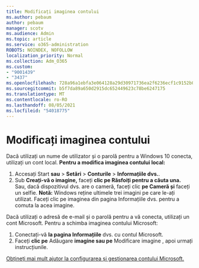```yaml
---
title: Modificați imaginea contului
ms.author: pebaum
author: pebaum
manager: scotv
ms.audience: Admin
ms.topic: article
ms.service: o365-administration
ROBOTS: NOINDEX, NOFOLLOW
localization_priority: Normal
ms.collection: Adm_O365
ms.custom:
- "9001439"
- "3437"
ms.openlocfilehash: 728a96a1ebfa3e064128a29d30971736ea2f6236ecf1c9152b0a542efdc032e2
ms.sourcegitcommit: b5f7da89a650d2915dc652449623c78be6247175
ms.translationtype: MT
ms.contentlocale: ro-RO
ms.lasthandoff: 08/05/2021
ms.locfileid: "54018775"
---
```

# <a name="change-account-picture"></a>Modificați imaginea contului

Dacă utilizați un nume de utilizator și o parolă pentru a Windows 10 conecta, utilizați un cont local. **Pentru a modifica imaginea contului local:**

1. Accesați Start **sau**  >  **Setări**  >  **Conturile**  >  **Informațiile dvs.**.
2. Sub **Creați-vă o imagine,** faceți **clic pe Răsfoiți pentru a căuta una.** Sau, dacă dispozitivul dvs. are o cameră, faceți clic **pe Cameră și** faceți un selfie. 
    **Notă:** Windows reține ultimele trei imagini pe care le-ați utilizat. Faceți clic pe imaginea din pagina Informațiile dvs. pentru a comuta la acea imagine.

Dacă utilizați o adresă de e-mail și o parolă pentru a vă conecta, utilizați un cont Microsoft. Pentru a schimba imaginea contului Microsoft:

1. Conectați-vă **la pagina Informațiile** dvs. cu contul Microsoft.
2. Faceți **clic pe** Adăugare **imagine sau pe** Modificare imagine , apoi urmați instrucțiunile.

[Obțineți mai mult ajutor la configurarea și gestionarea contului Microsoft.](https://support.microsoft.com/products/microsoft-account?category=manage-account)
